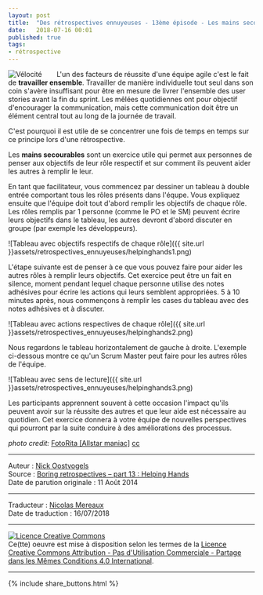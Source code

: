 ```yaml
---
layout: post
title:  "Des rétrospectives ennuyeuses - 13ème épisode - Les mains secourables"
date:   2018-07-16 00:01
published: true
tags:
- rétrospective
---
```


<div align="left" style="float:left; padding-right:30px" >
  <img title="Vélocité" src="{{ site.url }}assets/retrospectives_ennuyeuses/hands.jpg" />
</div>

L'un des facteurs de réussite d'une équipe agile c'est le fait de **travailler ensemble**. Travailler de manière individuelle tout seul dans son coin s'avère insuffisant pour être en mesure de livrer l'ensemble des user stories avant la fin du sprint. Les mêlées quotidiennes ont pour objectif d'encourager la communication, mais cette communication doit être un élément central tout au long de la journée de travail.

C'est pourquoi il est utile de se concentrer une fois de temps en temps sur ce principe lors d'une rétrospective.

Les **mains secourables** sont un exercice utile qui permet aux personnes de penser aux objectifs de leur rôle respectif et sur comment ils peuvent aider les autres à remplir le leur.

En tant que facilitateur, vous commencez par dessiner un tableau à double entrée comportant tous les rôles présents dans l'équpe. Vous expliquez ensuite que l'équipe doit tout d'abord remplir les objectifs de chaque rôle. Les rôles remplis par 1 personne (comme le PO et le SM) peuvent écrire leurs objectifs dans le tableau, les autres devront d'abord discuter en groupe  (par exemple les développeurs).

![Tableau avec objectifs respectifs de chaque rôle]({{ site.url }}assets/retrospectives_ennuyeuses/helpinghands1.png)

L'étape suivante est de penser à ce que vous pouvez faire pour aider les autres rôles à remplir leurs objectifs. Cet exercice peut être un  fait en silence, moment pendant lequel chaque personne utilise des notes adhésives pour écrire les actions qui leurs semblent appropriées. 5 à 10 minutes après, nous commençons à remplir les cases du tableau avec des notes adhésives et à discuter.

![Tableau avec actions respectives de chaque rôle]({{ site.url }}assets/retrospectives_ennuyeuses/helpinghands2.png)

Nous regardons le tableau horizontalement de gauche à droite. L'exemple ci-dessous montre ce qu'un Scrum Master peut faire pour les autres rôles de l'équipe.

![Tableau avec sens de lecture]({{ site.url }}assets/retrospectives_ennuyeuses/helpinghands3.png)

Les participants apprennent souvent à cette occasion l'impact qu'ils peuvent avoir sur la réussite des autres et que leur aide est nécessaire au quotidien. Cet exercice donnera à votre équipe de nouvelles perspectives qui pourront par la suite conduire à des améliorations des processus.

_photo credit:_ [FotoRita [Allstar maniac]](https://www.flickr.com/photos/fotorita/1475885060/) [cc](http://creativecommons.org/licenses/by-nc-nd/2.0/)


---
Auteur : [Nick Oostvogels](https://skycoach.be/ss/)  
Source : [Boring retrospectives – part 13 : Helping Hands](https://skycoach.be/2014/08/11/boring-retrospectives-part-13-helping-hands/)  
Date de parution originale : 11 Août 2014  

---
Traducteur : [Nicolas Mereaux](http://www.les-traducteurs-agiles.org/traducteurs/)  
Date de traduction : 16/07/2018  

---

<a rel="license" href="http://creativecommons.org/licenses/by-nc-sa/4.0/"><img alt="Licence Creative Commons" style="border-width:0" src="http://i.creativecommons.org/l/by-nc-sa/4.0/88x31.png" /></a><br />Ce(tte) oeuvre est mise à disposition selon les termes de la <a rel="license" href="http://creativecommons.org/licenses/by-nc-sa/4.0/">Licence Creative Commons Attribution - Pas d'Utilisation Commerciale - Partage dans les Mêmes Conditions 4.0 International</a>.

---

{% include share_buttons.html %}
